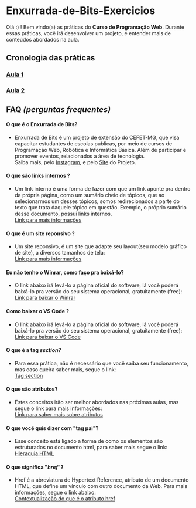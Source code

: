 # Enxurrada-de-Bits-Exercicios

Olá :) ! Bem vindo(a) as práticas do **Curso de Programação Web**.
Durante essas práticas, você irá desenvolver um projeto, e entender mais de conteúdos abordados na aula.


## Cronologia das práticas

### [Aula 1](https://github.com/UserZeca/Enxurrada-de-Bits-Exercicios/blob/master/docs/aula1-exercicio.md)  
### [Aula 2](https://github.com/UserZeca/Enxurrada-de-Bits-Exercicios/blob/master/docs/aula2-exercicio.md)

 
## FAQ *(perguntas frequentes)*

#### O que é o **Enxurrada de Bits**?
+ Enxurrada de Bits é um projeto de extensão do CEFET-MG, que visa capacitar estudantes de escolas publicas, por meio de cursos de Programação Web, Robótica e Informática Básica. Além de participar e promover eventos, relacionados a área de tecnologia.</br> Saiba mais, pelo [Instagram](https://www.instagram.com/enxurradadebits/?hl=pt-br), e pelo [Site](http://www.enxurradadebits.cefetmg.br/o-enxurrada-de-bits/) do Projeto.

#### O que são **links internos** ? 
+ Um link interno é uma forma de fazer com que um link aponte pra dentro da própria página, como um sumário cheio de tópicos, que ao selecionarmos um desses tópicos, somos redirecionados a parte do texto que trata daquele tópico em questão. Exemplo, o próprio sumário desse documento, possui links internos. </br>
[Link para mais informações](https://www.alura.com.br/artigos/ancorando-elementos-com-html5)

####  O que é um site reponsivo ?
+ Um site reponsivo, é um site que adapte seu layout(seu modelo gráfico de site), a diversos tamanhos de tela:</br>
[Link para mais informações](https://www.agenciakaizen.com.br/desenvolvimento-de-sites/o-que-e-um-site-responsivo/)

#### Eu não tenho o **Winrar**, como faço pra baixá-lo?
+ O link abaixo irá levá-lo a página oficial do software, lá você poderá baixá-lo pra versão do seu sistema operacional, gratuitamente (free):</br>
[Link para baixar o Winrar](https://www.win-rar.com/start.html?&L=9)

#### Como baixar o VS Code ?
+ O link abaixo irá levá-lo a página oficial do software, lá você poderá baixá-lo pra versão do seu sistema operacional, gratuitamente (free):</br>
[Link para baixar o VS Code](https://code.visualstudio.com/download)

#### O que é a tag *section*?
+ Para essa prática, não é necessário que você saiba seu funcionamento, mas caso queira saber mais, segue o link:</br>
[Tag section](https://developer.mozilla.org/pt-BR/docs/Web/HTML/Element/section)

#### O que são **atributos**?
+ Estes conceitos irão ser melhor abordados nas próximas aulas, mas segue o link para mais informações:</br>
[Link para saber mais sobre atributos](https://tableless.github.io/iniciantes/manual/html/oquetags.html)

#### O que você quis dizer com "tag pai"?
+ Esse conceito está ligado a forma de como os elementos são estruturados no documento html, para saber mais segue o link:</br>
[Hieraquia HTML](https://wtricks.com.br/hierarquia-no-html/)

#### O que significa "*href*"?
+ Href é a abreviatura de Hypertext Reference, atributo de um documento HTML, que define um vínculo com outro documento da Web. Para mais informações, segue o link abaixo:</br>
[Contextualização do que é o atributo href](https://developer.mozilla.org/pt-BR/docs/Web/HTML/Element/a)

